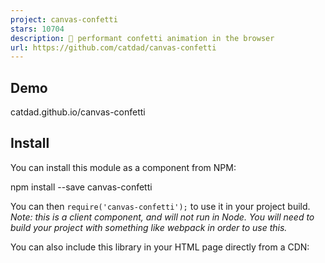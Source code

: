 ```yaml
---
project: canvas-confetti
stars: 10704
description: 🎉 performant confetti animation in the browser
url: https://github.com/catdad/canvas-confetti
---
```


Demo
----

catdad.github.io/canvas-confetti

Install
-------

You can install this module as a component from NPM:

npm install --save canvas-confetti

You can then `require('canvas-confetti');` to use it in your project build. _Note: this is a client component, and will not run in Node. You will need to build your project with something like webpack in order to use this._

You can also include this library in your HTML page directly from a CDN:

<script src\="https://cdn.jsdelivr.net/npm/canvas-confetti@1.9.3/dist/confetti.browser.min.js"\></script\>

_Note: you should use the latest version at the time that you include your project. You can see all versions on the releases page._

Reduced Motion
--------------

Thank you for joining me in this very important message about motion on your website. See, not everyone likes it, and some actually prefer no motion. They have ways to tell us about it and we should listen. While I don't want to go as far as tell you not to have confetti on your page just yet, I do want to make it easy for you to respect what your users want. There is a `disableForReducedMotion` option you can use so that users that have trouble with chaotic animations don't need to struggle on your website. This is disabled by default, but I am considering changing that in a future major release. If you have strong feelings about this, please let me know. For now, please confetti responsibly.

API
---

When installed from `npm`, this library can be required as a client component in your project build. When using the CDN version, it is exposed as a `confetti` function on `window`.

### `confetti([options {Object}])` → `Promise|null`

`confetti` takes a single optional object. When `window.Promise` is available, it will return a Promise to let you know when it is done. When promises are not available (like in IE), it will return `null`. You can polyfill promises using any of the popular polyfills. You can also provide a promise implementation to `confetti` through:

const MyPromise \= require('some-promise-lib');
const confetti \= require('canvas-confetti');
confetti.Promise \= MyPromise;

If you call `confetti` multiple times before it is done, it will return the same promise every time. Internally, the same canvas element will be reused, continuing the existing animation with the new confetti added. The promise returned by each call to `confetti` will resolve once all animations are done.

#### `options`

The `confetti` parameter is a single optional `options` object, which has the following properties:

-   `particleCount` _Integer (default: 50)_: The number of confetti to launch. More is always fun... but be cool, there's a lot of math involved.
-   `angle` _Number (default: 90)_: The angle in which to launch the confetti, in degrees. 90 is straight up.
-   `spread` _Number (default: 45)_: How far off center the confetti can go, in degrees. 45 means the confetti will launch at the defined `angle` plus or minus 22.5 degrees.
-   `startVelocity` _Number (default: 45)_: How fast the confetti will start going, in pixels.
-   `decay` _Number (default: 0.9)_: How quickly the confetti will lose speed. Keep this number between 0 and 1, otherwise the confetti will gain speed. Better yet, just never change it.
-   `gravity` _Number (default: 1)_: How quickly the particles are pulled down. 1 is full gravity, 0.5 is half gravity, etc., but there are no limits. You can even make particles go up if you'd like.
-   `drift` _Number (default: 0)_: How much to the side the confetti will drift. The default is 0, meaning that they will fall straight down. Use a negative number for left and positive number for right.
-   `flat` _Boolean (default: false)_: Optionally turns off the tilt and wobble that three dimensional confetti would have in the real world. Yeah, they look a little sad, but y'all asked for them, so don't blame me.
-   `ticks` _Number (default: 200)_: How many times the confetti will move. This is abstract... but play with it if the confetti disappear too quickly for you.
-   `origin` _Object_: Where to start firing confetti from. Feel free to launch off-screen if you'd like.
    -   `origin.x` _Number (default: 0.5)_: The `x` position on the page, with `0` being the left edge and `1` being the right edge.
    -   `origin.y` _Number (default: 0.5)_: The `y` position on the page, with `0` being the top edge and `1` being the bottom edge.
-   `colors` _Array<String>_: An array of color strings, in the HEX format... you know, like `#bada55`.
-   `shapes` _Array<String|Shape>_: An array of shapes for the confetti. There are 3 built-in values of `square`, `circle`, and `star`. The default is to use both squares and circles in an even mix. To use a single shape, you can provide just one shape in the array, such as `['star']`. You can also change the mix by providing a value such as `['circle', 'circle', 'square']` to use two third circles and one third squares. You can also create your own shapes using the `confetti.shapeFromPath` or `confetti.shapeFromText` helper methods.
-   `scalar` _Number (default: 1)_: Scale factor for each confetti particle. Use decimals to make the confetti smaller. Go on, try teeny tiny confetti, they are adorable!
-   `zIndex` _Integer (default: 100)_: The confetti should be on top, after all. But if you have a crazy high page, you can set it even higher.
-   `disableForReducedMotion` _Boolean (default: false)_: Disables confetti entirely for users that prefer reduced motion. The `confetti()` promise will resolve immediately in this case.

### `confetti.shapeFromPath({ path, matrix? })` → `Shape`

This helper method lets you create a custom confetti shape using an SVG Path string. Any valid path should work, though there are a few caveats:

-   All paths will be filed. If you were hoping to have a stroke path, that is not implemented.
-   Paths are limited to a single color, so keep that in mind.
-   All paths need a valid transform matrix. You can pass one in, or you can leave it out and use this helper to calculate the matrix for you. Do note that calculating the matrix is a bit expensive, so it is best to calculate it once for each path in development and cache that value, so that production confetti remain fast. The matrix is deterministic and will always be the same given the same path value.
-   For best forward compatibility, it is best to re-generate and re-cache the matrix if you update the `canvas-confetti` library.
-   Support for path-based confetti is limited to browsers which support `Path2D`, which should really be all major browser at this point.

This method will return a `Shape` -- it's really just a plain object with some properties, but shhh... we'll pretend it's a shape. Pass this `Shape` object into the `shapes` array directly.

As an example, here's how you might do a triangle confetti:

var triangle \= confetti.shapeFromPath({ path: 'M0 10 L5 0 L10 10z' });

confetti({
  shapes: \[triangle\]
});

### `confetti.shapeFromText({ text, scalar?, color?, fontFamily? })` → `Shape`

This is the highly anticipated feature to render emoji confetti! Use any standard unicode emoji. Or other text, but... maybe don't use other text.

While any text should work, there are some caveats:

-   For flailing confetti, something that is mostly square works best. That is, a single character, especially an emoji.
-   Rather than rendering text every time a confetti is drawn, this helper actually rasterizes the text. Therefore, it does not scale well after it is created. If you plan to use the `scalar` value to scale your confetti, use the same `scalar` value here when creating the shape. This will make sure the confetti are not blurry.

The options for this method are:

-   `options` _`Object`_:
    -   `text` _`String`_: the text to be rendered as a confetti. If you can't make up your mind, I suggest "🐈".
    -   `scalar` _`Number, optional, default: 1`_: a scale value relative to the default size. It matches the `scalar` value in the confetti options.
    -   `color` _`String, optional, default: #000000`_: the color used to render the text.
    -   `fontFamily` _`String, optional, default: native emoji`_: the font family name to use when rendering the text. The default follows best practices for rendring the native OS emoji of the device, falling back to `sans-serif`. If using a web font, make sure this font is loaded before rendering your confetti.

var scalar \= 2;
var pineapple \= confetti.shapeFromText({ text: '🍍', scalar });

confetti({
  shapes: \[pineapple\],
  scalar
});

### `confetti.create(canvas, [globalOptions])` → `function`

This method creates an instance of the `confetti` function that uses a custom canvas. This is useful if you want to limit the area on your page in which confetti appear. By default, this method will not modify the canvas in any way (other than drawing to it).

_Canvas can be misunderstood a bit though, so let me explain why you might want to let the module modify the canvas just a bit. By default, a `canvas` is a relatively small image -- somewhere around 300x150, depending on the browser. When you resize it using CSS, this sets the display size of the canvas, but not the image being represented on that canvas. Think of it as loading a 300x150 jpeg image in an `img` tag and then setting the CSS for that tag to `1500x600` -- your image will end up stretched and blurry. In the case of a canvas, you need to also set the width and height of the canvas image itself. If you don't want to do that, you can allow `confetti` to set it for you._

Note also that you should persist the custom instance and avoid initializing an instance of confetti with the same canvas element more than once.

The following global options are available:

-   `resize` _Boolean (default: false)_: Whether to allow setting the canvas image size, as well as keep it correctly sized if the window changes size (e.g. resizing the window, rotating a mobile device, etc.). By default, the canvas size will not be modified.
-   `useWorker` _Boolean (default: false)_: Whether to use an asynchronous web worker to render the confetti animation, whenever possible. This is turned off by default, meaning that the animation will always execute on the main thread. If turned on and the browser supports it, the animation will execute off of the main thread so that it is not blocking any other work your page needs to do. Using this option will also modify the canvas, but more on that directly below -- do read it. If it is not supported by the browser, this value will be ignored.
-   `disableForReducedMotion` _Boolean (default: false)_: Disables confetti entirely for users that prefer reduced motion. When set to true, use of this confetti instance will always respect a user's request for reduced motion and disable confetti for them.

_**Important: If you use `useWorker: true`, I own your canvas now. It's mine now and I can do whatever I want with it (don't worry... I'll just put confetti inside it, I promise). You must not try to use the canvas in any way (other than I guess removing it from the DOM), as it will throw an error. When using workers for rendering, control of the canvas must be transferred to the web worker, preventing any usage of that canvas on the main thread. If you must manipulate the canvas in any way, do not use this option.**_

var myCanvas \= document.createElement('canvas');
document.body.appendChild(myCanvas);

var myConfetti \= confetti.create(myCanvas, {
  resize: true,
  useWorker: true
});
myConfetti({
  particleCount: 100,
  spread: 160
  // any other options from the global
  // confetti function
});

### `confetti.reset()`

Stops the animation and clears all confetti, as well as immediately resolves any outstanding promises. In the case of a separate confetti instance created with `confetti.create`, that instance will have its own `reset` method.

confetti();

setTimeout(() \=> {
  confetti.reset();
}, 100);

var myCanvas \= document.createElement('canvas');
document.body.appendChild(myCanvas);

var myConfetti \= confetti.create(myCanvas, { resize: true });

myConfetti();

setTimeout(() \=> {
  myConfetti.reset();
}, 100);

Examples
--------

Launch some confetti the default way:

confetti();

Launch a bunch of confetti:

confetti({
  particleCount: 150
});

Launch some confetti really wide:

confetti({
  spread: 180
});

Get creative. Launch a small poof of confetti from a random part of the page:

confetti({
  particleCount: 100,
  startVelocity: 30,
  spread: 360,
  origin: {
    x: Math.random(),
    // since they fall down, start a bit higher than random
    y: Math.random() \- 0.2
  }
});

I said creative... we can do better. Since it doesn't matter how many times we call `confetti` (just the total number of confetti in the air), we can do some fun things, like continuously launch more and more confetti for 30 seconds, from multiple directions:

// do this for 30 seconds
var duration \= 30 \* 1000;
var end \= Date.now() + duration;

(function frame() {
  // launch a few confetti from the left edge
  confetti({
    particleCount: 7,
    angle: 60,
    spread: 55,
    origin: { x: 0 }
  });
  // and launch a few from the right edge
  confetti({
    particleCount: 7,
    angle: 120,
    spread: 55,
    origin: { x: 1 }
  });

  // keep going until we are out of time
  if (Date.now() < end) {
    requestAnimationFrame(frame);
  }
}());
